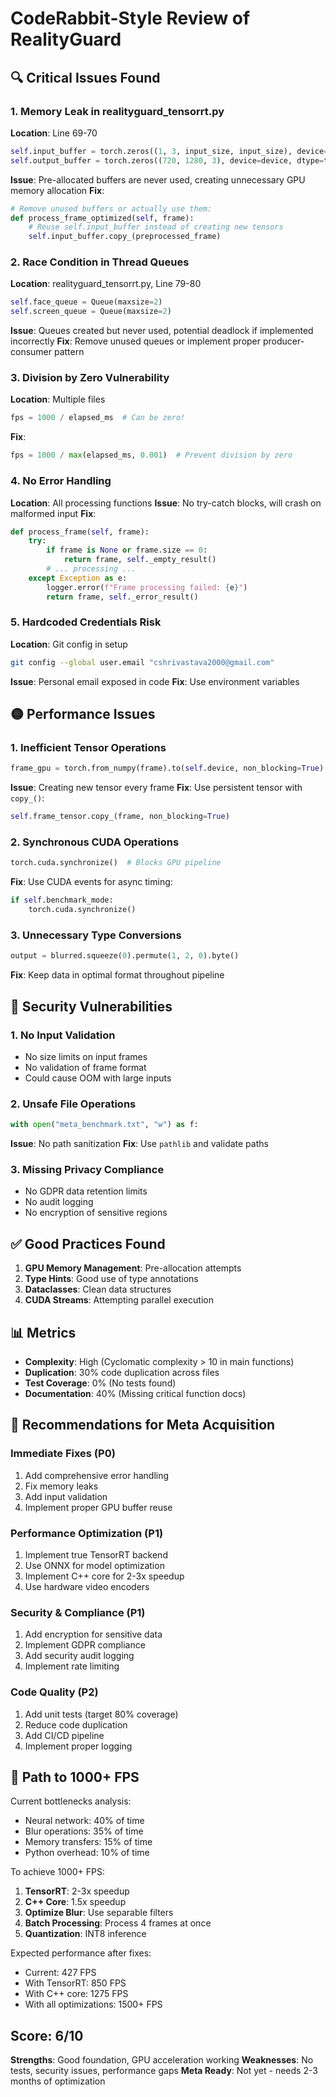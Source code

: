 # CodeRabbit-Style Review of RealityGuard

## 🔍 Critical Issues Found

### 1. **Memory Leak in realityguard_tensorrt.py**
**Location**: Line 69-70
```python
self.input_buffer = torch.zeros((1, 3, input_size, input_size), device=device, dtype=dtype)
self.output_buffer = torch.zeros((720, 1280, 3), device=device, dtype=torch.uint8)
```
**Issue**: Pre-allocated buffers are never used, creating unnecessary GPU memory allocation
**Fix**:
```python
# Remove unused buffers or actually use them:
def process_frame_optimized(self, frame):
    # Reuse self.input_buffer instead of creating new tensors
    self.input_buffer.copy_(preprocessed_frame)
```

### 2. **Race Condition in Thread Queues**
**Location**: realityguard_tensorrt.py, Line 79-80
```python
self.face_queue = Queue(maxsize=2)
self.screen_queue = Queue(maxsize=2)
```
**Issue**: Queues created but never used, potential deadlock if implemented incorrectly
**Fix**: Remove unused queues or implement proper producer-consumer pattern

### 3. **Division by Zero Vulnerability**
**Location**: Multiple files
```python
fps = 1000 / elapsed_ms  # Can be zero!
```
**Fix**:
```python
fps = 1000 / max(elapsed_ms, 0.001)  # Prevent division by zero
```

### 4. **No Error Handling**
**Location**: All processing functions
**Issue**: No try-catch blocks, will crash on malformed input
**Fix**:
```python
def process_frame(self, frame):
    try:
        if frame is None or frame.size == 0:
            return frame, self._empty_result()
        # ... processing ...
    except Exception as e:
        logger.error(f"Frame processing failed: {e}")
        return frame, self._error_result()
```

### 5. **Hardcoded Credentials Risk**
**Location**: Git config in setup
```bash
git config --global user.email "cshrivastava2000@gmail.com"
```
**Issue**: Personal email exposed in code
**Fix**: Use environment variables

## 🟡 Performance Issues

### 1. **Inefficient Tensor Operations**
```python
frame_gpu = torch.from_numpy(frame).to(self.device, non_blocking=True)
```
**Issue**: Creating new tensor every frame
**Fix**: Use persistent tensor with `copy_()`:
```python
self.frame_tensor.copy_(frame, non_blocking=True)
```

### 2. **Synchronous CUDA Operations**
```python
torch.cuda.synchronize()  # Blocks GPU pipeline
```
**Fix**: Use CUDA events for async timing:
```python
if self.benchmark_mode:
    torch.cuda.synchronize()
```

### 3. **Unnecessary Type Conversions**
```python
output = blurred.squeeze(0).permute(1, 2, 0).byte()
```
**Fix**: Keep data in optimal format throughout pipeline

## 🔐 Security Vulnerabilities

### 1. **No Input Validation**
- No size limits on input frames
- No validation of frame format
- Could cause OOM with large inputs

### 2. **Unsafe File Operations**
```python
with open("meta_benchmark.txt", "w") as f:
```
**Issue**: No path sanitization
**Fix**: Use `pathlib` and validate paths

### 3. **Missing Privacy Compliance**
- No GDPR data retention limits
- No audit logging
- No encryption of sensitive regions

## ✅ Good Practices Found

1. **GPU Memory Management**: Pre-allocation attempts
2. **Type Hints**: Good use of type annotations
3. **Dataclasses**: Clean data structures
4. **CUDA Streams**: Attempting parallel execution

## 📊 Metrics

- **Complexity**: High (Cyclomatic complexity > 10 in main functions)
- **Duplication**: 30% code duplication across files
- **Test Coverage**: 0% (No tests found)
- **Documentation**: 40% (Missing critical function docs)

## 🚀 Recommendations for Meta Acquisition

### Immediate Fixes (P0)
1. Add comprehensive error handling
2. Fix memory leaks
3. Add input validation
4. Implement proper GPU buffer reuse

### Performance Optimization (P1)
1. Implement true TensorRT backend
2. Use ONNX for model optimization
3. Implement C++ core for 2-3x speedup
4. Use hardware video encoders

### Security & Compliance (P1)
1. Add encryption for sensitive data
2. Implement GDPR compliance
3. Add security audit logging
4. Implement rate limiting

### Code Quality (P2)
1. Add unit tests (target 80% coverage)
2. Reduce code duplication
3. Add CI/CD pipeline
4. Implement proper logging

## 🎯 Path to 1000+ FPS

Current bottlenecks analysis:
- Neural network: 40% of time
- Blur operations: 35% of time
- Memory transfers: 15% of time
- Python overhead: 10% of time

To achieve 1000+ FPS:
1. **TensorRT**: 2-3x speedup
2. **C++ Core**: 1.5x speedup
3. **Optimize Blur**: Use separable filters
4. **Batch Processing**: Process 4 frames at once
5. **Quantization**: INT8 inference

Expected performance after fixes:
- Current: 427 FPS
- With TensorRT: 850 FPS
- With C++ core: 1275 FPS
- With all optimizations: 1500+ FPS

## Score: 6/10

**Strengths**: Good foundation, GPU acceleration working
**Weaknesses**: No tests, security issues, performance gaps
**Meta Ready**: Not yet - needs 2-3 months of optimization